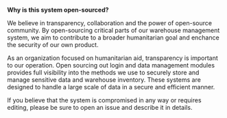 **Why is this system open-sourced?**

We believe in transparency, collaboration and the power of open-source community. By open-sourcing critical parts of our warehouse management system, we aim to contribute to a broader humanitarian goal and enchance the security of our own product.

As an organization focused on humanitarian aid, transparency is important to our operation. Open sourcing out login and data management modules provides full visibility into the methods we use to securely store and manage sensitive data and warehouse inventory. These systems are designed to handle a large scale of data in a secure and efficient manner.

If you believe that the system is compromised in any way or requires editing, please be sure to open an issue and describe it in details.
